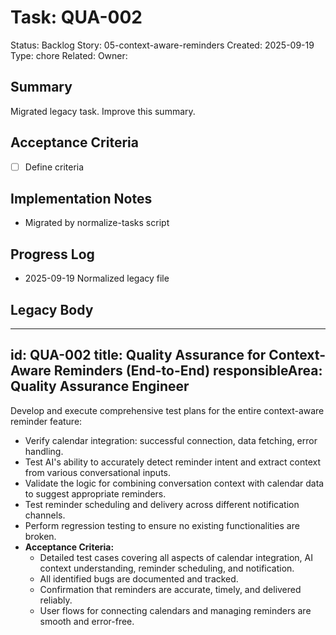 # Task: QUA-002
Status: Backlog
Story: 05-context-aware-reminders
Created: 2025-09-19
Type: chore
Related:
Owner:

## Summary
Migrated legacy task. Improve this summary.

## Acceptance Criteria
- [ ] Define criteria

## Implementation Notes
- Migrated by normalize-tasks script

## Progress Log
- 2025-09-19 Normalized legacy file

## Legacy Body

---
id: QUA-002
title: Quality Assurance for Context-Aware Reminders (End-to-End)
responsibleArea: Quality Assurance Engineer
---
Develop and execute comprehensive test plans for the entire context-aware reminder feature:
*   Verify calendar integration: successful connection, data fetching, error handling.
*   Test AI's ability to accurately detect reminder intent and extract context from various conversational inputs.
*   Validate the logic for combining conversation context with calendar data to suggest appropriate reminders.
*   Test reminder scheduling and delivery across different notification channels.
*   Perform regression testing to ensure no existing functionalities are broken.
*   **Acceptance Criteria:**
    *   Detailed test cases covering all aspects of calendar integration, AI context understanding, reminder scheduling, and notification.
    *   All identified bugs are documented and tracked.
    *   Confirmation that reminders are accurate, timely, and delivered reliably.
    *   User flows for connecting calendars and managing reminders are smooth and error-free.
